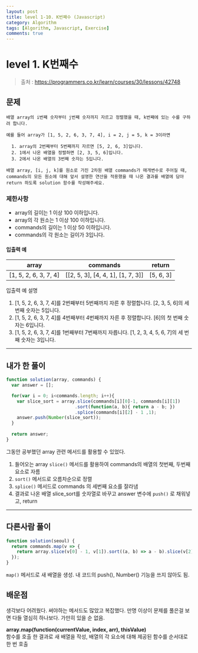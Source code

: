 ```yaml
---
layout: post
title: level 1-10. K번째수 (Javascript)
category: Algorithm
tags: [Algorithm, Javascript, Exercise]
comments: true
---
```

# level 1. K번째수
> 출처 : <https://programmers.co.kr/learn/courses/30/lessons/42748>

## 문제

```
배열 array의 i번째 숫자부터 j번째 숫자까지 자르고 정렬했을 때, k번째에 있는 수를 구하려 합니다.

예를 들어 array가 [1, 5, 2, 6, 3, 7, 4], i = 2, j = 5, k = 3이라면

  1. array의 2번째부터 5번째까지 자르면 [5, 2, 6, 3]입니다.
  2. 1에서 나온 배열을 정렬하면 [2, 3, 5, 6]입니다.
  3. 2에서 나온 배열의 3번째 숫자는 5입니다.  

배열 array, [i, j, k]를 원소로 가진 2차원 배열 commands가 매개변수로 주어질 때, commands의 모든 원소에 대해 앞서 설명한 연산을 적용했을 때 나온 결과를 배열에 담아 return 하도록 solution 함수를 작성해주세요.
```

### 제한사항

  - array의 길이는 1 이상 100 이하입니다.
  - array의 각 원소는 1 이상 100 이하입니다.
  - commands의 길이는 1 이상 50 이하입니다.
  - commands의 각 원소는 길이가 3입니다.

#### 입출력 예

array | commands | return 
--------- | --------- | ---------
[1, 5, 2, 6, 3, 7, 4] | [[2, 5, 3], [4, 4, 1], [1, 7, 3]] | [5, 6, 3]

입출력 예 설명  
  1. [1, 5, 2, 6, 3, 7, 4]를 2번째부터 5번째까지 자른 후 정렬합니다. [2, 3, 5, 6]의 세 번째 숫자는 5입니다.
  1. [1, 5, 2, 6, 3, 7, 4]를 4번째부터 4번째까지 자른 후 정렬합니다. [6]의 첫 번째 숫자는 6입니다.
  1. [1, 5, 2, 6, 3, 7, 4]를 1번째부터 7번째까지 자릅니다. [1, 2, 3, 4, 5, 6, 7]의 세 번째 숫자는 3입니다.

***

## 내가 한 풀이
```javascript
function solution(array, commands) {
  var answer = [];

  for(var i = 0; i<commands.length; i++){
    var slice_sort = array.slice(commands[i][0]-1, commands[i][1])
                          .sort(function(a, b){ return a - b; }) 
                          .splice(commands[i][2] - 1 ,1);
    answer.push(Number(slice_sort));
  }
  
  return answer;
}
```
그동안 공부했던 array 관련 메서드를 활용할 수 있었다.  
1. 들어오는 array `slice()` 메서드를 활용하여 commands의 배열의 첫번째, 두번째 요소로 자름
2. `sort()` 메서드로 오름차순으로 정렬
3. `splice()` 메서드로 commands 의 세번째 요소를 잘라냄
4. 결과로 나온 배열 slice_sort를 숫자열로 바꾸고 answer 변수에 `push()` 로 채워넣고, return


***

## 다른사람 풀이
```javascript
function solution(seoul) {
  return commands.map(v => {
    return array.slice(v[0] - 1, v[1]).sort((a, b) => a - b).slice(v[2] - 1, v[2])[0];
  });
}
```
`map()` 메서드로 새 배열을 생성. 내 코드의 push(), Number() 기능을 쓰지 않아도 됨.

## 배운점

생각보다 어려웠다. 써야하는 메서드도 많았고 복잡했다. 만명 이상이 문제를 풀은걸 보면 다들 열심히 하나보다. 가만히 있을 순 없음.

**array.map(function(currentValue, index, arr), thisValue)**  
함수를 호출 한 결과로 새 배열을 작성, 배열의 각 요소에 대해 제공된 함수를 순서대로 한 번 호출 
